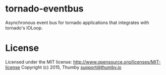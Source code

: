 # tornado-eventbus
Asynchronous event bus for tornado applications that integrates with tornado's IOLoop.

# License

Licensed under the MIT license:
http://www.opensource.org/licenses/MIT-license
Copyright (c) 2015, Thumby <support@thumby.io>

